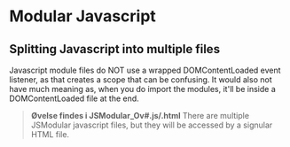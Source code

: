 # Modular Javascript

## Splitting Javascript into multiple files
Javascript module files do NOT use a wrapped DOMContentLoaded event listener, as that creates a scope that can be confusing. It would also not have much meaning as, when you do import the modules, it'll be inside a DOMContentLoaded file at the end.

> **Øvelse findes i JSModular_Ov#.js/.html**
There are multiple JSModular javascript files, but they will be accessed by a signular HTML file.